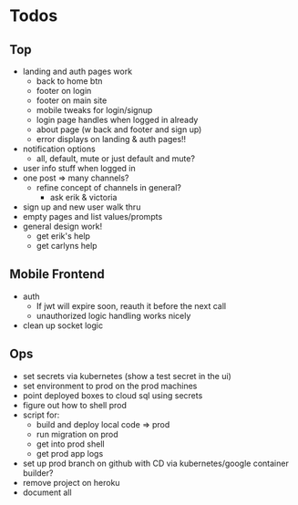 # Todos

## Top
  - landing and auth pages work
    - back to home btn
    - footer on login
    - footer on main site
    - mobile tweaks for login/signup
    - login page handles when logged in already
    - about page (w back and footer and sign up)
    - error displays on landing & auth pages!!
  - notification options
    - all, default, mute
      or just default and mute?
  - user info stuff when logged in
  - one post => many channels?
    - refine concept of channels in general?
      - ask erik & victoria
  - sign up and new user walk thru
  - empty pages and list values/prompts
  - general design work!
    - get erik's help
    - get carlyns help

## Mobile Frontend
  - auth
    - If jwt will expire soon, reauth it before the next call
    - unauthorized logic handling works nicely
  - clean up socket logic

## Ops
- set secrets via kubernetes (show a test secret in the ui)
- set environment to prod on the prod machines
- point deployed boxes to cloud sql using secrets
- figure out how to shell prod
- script for:
  - build and deploy local code => prod
  - run migration on prod
  - get into prod shell
  - get prod app logs
- set up prod branch on github with CD via
  kubernetes/google container builder?
- remove project on heroku
- document all
